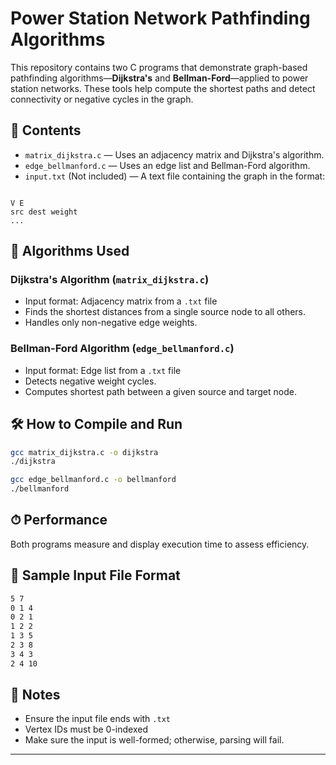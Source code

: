 # Power Station Network Pathfinding Algorithms

This repository contains two C programs that demonstrate graph-based pathfinding algorithms—**Dijkstra's** and **Bellman-Ford**—applied to power station networks. These tools help compute the shortest paths and detect connectivity or negative cycles in the graph.

## 📁 Contents

- `matrix_dijkstra.c` — Uses an adjacency matrix and Dijkstra's algorithm.
- `edge_bellmanford.c` — Uses an edge list and Bellman-Ford algorithm.
- `input.txt` (Not included) — A text file containing the graph in the format:
```

V E
src dest weight
...

````

## 🧮 Algorithms Used

### Dijkstra's Algorithm (`matrix_dijkstra.c`)
- Input format: Adjacency matrix from a `.txt` file
- Finds the shortest distances from a single source node to all others.
- Handles only non-negative edge weights.

### Bellman-Ford Algorithm (`edge_bellmanford.c`)
- Input format: Edge list from a `.txt` file
- Detects negative weight cycles.
- Computes shortest path between a given source and target node.

## 🛠️ How to Compile and Run

```bash
gcc matrix_dijkstra.c -o dijkstra
./dijkstra

gcc edge_bellmanford.c -o bellmanford
./bellmanford
````

## ⏱ Performance

Both programs measure and display execution time to assess efficiency.

## 📄 Sample Input File Format

```txt
5 7
0 1 4
0 2 1
1 2 2
1 3 5
2 3 8
3 4 3
2 4 10
```

## 📌 Notes

* Ensure the input file ends with `.txt`
* Vertex IDs must be 0-indexed
* Make sure the input is well-formed; otherwise, parsing will fail.

---
